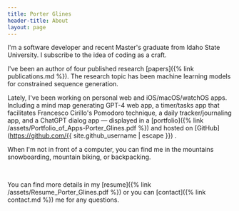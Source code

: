 ```yaml
---
title: Porter Glines
header-title: About
layout: page
---
```


I'm a software developer and recent Master's graduate from Idaho State University. I subscribe to the idea of coding as a craft.

I've been an author of four published research [papers]({% link publications.md %}). The research topic has been machine learning models for constrained sequence generation.

Lately, I've been working on personal web and iOS/macOS/watchOS apps. Including a mind map generating GPT-4 web app, a timer/tasks app that facilitates Francesco Cirillo's Pomodoro technique, a daily tracker/journaling app, and a ChatGPT dialog app — displayed in a [portfolio]({% link /assets/Portfolio_of_Apps-Porter_Glines.pdf %}) and hosted on [GitHub](https://github.com/{{ site.github_username | escape }}) .

When I'm not in front of a computer, you can find me in the mountains snowboarding, mountain biking, or backpacking.

<br>

You can find more details in my [resume]({% link /assets/Resume_Porter_Glines.pdf %}) or you can [contact]({% link contact.md %}) me for any questions.
